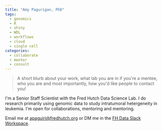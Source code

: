 ```yaml
---
title: "Amy Pagurigan, PhD"
tags:
  - genomics
  - R
  - shiny
  - WDL
  - workflows
  - cloud
  - single cell
categories: 
  - collaborate
  - mentor
  - consult
---
```


>A short blurb about your work, what lab you are in if you're a mentee, who you are and most importantly, how you'd like people to contact you!


I'm a Senior Staff Scientist with the Fred Hutch Data Science Lab.  I do research primarily using genomic data to study intratumoral hetergeneity in leukemia.  I'm open for collaborations, mentoring and mentoring.

Email me at apaguiri@fredhutch.org or DM me in the [FH Data Slack Workspace](https://fhdata.slack.com).  